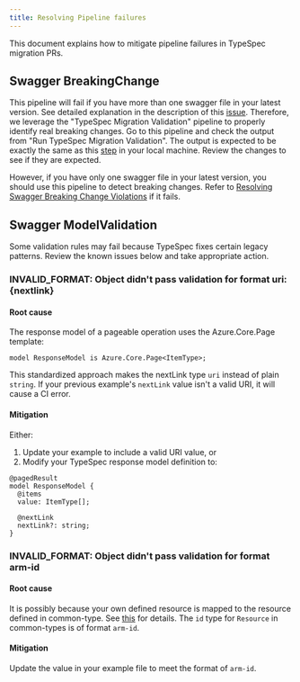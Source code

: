 ```yaml
---
title: Resolving Pipeline failures
---
```


This document explains how to mitigate pipeline failures in TypeSpec migration PRs.

## Swagger BreakingChange

This pipeline will fail if you have more than one swagger file in your latest version. See detailed explanation in the description of this [issue](https://github.com/Azure/typespec-azure/issues/2194#issue-2844564216). Therefore, we leverage the "TypeSpec Migration Validation" pipeline to properly identify real breaking changes. Go to this pipeline and check the output from "Run TypeSpec Migration Validation". The output is expected to be exactly the same as this [step](../01-get-started.md#review-and-adjust-the-typespec) in your local machine. Review the changes to see if they are expected.

However, if you have only one swagger file in your latest version, you should use this pipeline to detect breaking changes. Refer to [Resolving Swagger Breaking Change Violations](./faq/breakingchange.md) if it fails.

## Swagger ModelValidation

Some validation rules may fail because TypeSpec fixes certain legacy patterns. Review the known issues below and take appropriate action.

### INVALID_FORMAT: Object didn't pass validation for format uri: {nextlink}

#### Root cause

The response model of a pageable operation uses the Azure.Core.Page template:

```typespec
model ResponseModel is Azure.Core.Page<ItemType>;
```

This standardized approach makes the nextLink type `uri` instead of plain `string`. If your previous example's `nextLink` value isn't a valid URI, it will cause a CI error.

#### Mitigation

Either:

1. Update your example to include a valid URI value, or
2. Modify your TypeSpec response model definition to:

```typespec
@pagedResult
model ResponseModel {
  @items
  value: ItemType[];

  @nextLink
  nextLink?: string;
}
```

### INVALID_FORMAT: Object didn't pass validation for format arm-id

#### Root cause

It is possibly because your own defined resource is mapped to the resource defined in common-type. See [this](./breakingchange.md#using-resources-from-common-types) for details. The `id` type for `Resource` in common-types is of format `arm-id`.

#### Mitigation

Update the value in your example file to meet the format of `arm-id`. 
